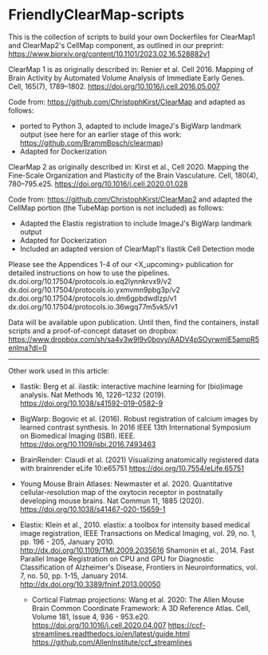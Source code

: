 # FriendlyClearMap-scripts

This is the collection of scripts to build your own Dockerfiles for ClearMap1 and ClearMap2's CellMap component, as outlined in our preprint: https://www.biorxiv.org/content/10.1101/2023.02.16.528882v1

ClearMap 1 is as originally described in: 
Renier et al. Cell 2016. Mapping of Brain Activity by Automated Volume Analysis of Immediate Early Genes. Cell, 165(7), 1789–1802. https://doi.org/10.1016/j.cell.2016.05.007

 Code from: https://github.com/ChristophKirst/ClearMap and adapted as follows:
  - ported to Python 3, adapted to include ImageJ's BigWarp landmark output (see here for an earlier stage of this work: https://github.com/BrammBosch/clearmap) 
  - Adapted for Dockerization 
  
  
ClearMap 2 as originally described in:
Kirst et al., Cell 2020. Mapping the Fine-Scale Organization and Plasticity of the Brain Vasculature. Cell, 180(4), 780–795.e25. https://doi.org/10.1016/j.cell.2020.01.028
  
Code from: https://github.com/ChristophKirst/ClearMap2 and adapted the  CellMap portion (the TubeMap portion is not included) as follows: 
  - Adapted the Elastix registration to include ImageJ's BigWarp landmark output
  - Adapted for Dockerization
  - Included an adapted version of ClearMap1's Ilastik Cell Detection mode 
  
Please see the Appendices 1-4 of our <X_upcoming> publication for detailed instructions on how to use the pipelines. 
dx.doi.org/10.17504/protocols.io.eq2lynnkrvx9/v2
dx.doi.org/10.17504/protocols.io.yxmvmn9pbg3p/v2
dx.doi.org/10.17504/protocols.io.dm6gpbdwdlzp/v1 
dx.doi.org/10.17504/protocols.io.36wgq77m5vk5/v1

Data will be available upon publication. Until then, find the containers, install scripts and a proof-of-concept dataset on dropbox: 
https://www.dropbox.com/sh/sa4v3w9l9v0bovy/AADV4pSOyrwmlE5ampR5enlma?dl=0

---
Other work used in this article: 

- Ilastik: Berg et al. ilastik: interactive machine learning for (bio)image analysis. Nat Methods 16, 1226–1232 (2019). https://doi.org/10.1038/s41592-019-0582-9

- BigWarp: Bogovic et al. (2016). Robust registration of calcium images by learned contrast synthesis. In 2016 IEEE 13th International Symposium on Biomedical Imaging (ISBI). IEEE. https://doi.org/10.1109/isbi.2016.7493463

- BrainRender: Claudi et al. (2021) Visualizing anatomically registered data with brainrender eLife 10:e65751 https://doi.org/10.7554/eLife.65751

- Young Mouse Brain Atlases: Newmaster et al. 2020. Quantitative cellular-resolution map of the oxytocin receptor in postnatally developing mouse brains. Nat Commun 11, 1885 (2020). https://doi.org/10.1038/s41467-020-15659-1

- Elastix: 
  Klein et al., 2010. elastix: a toolbox for intensity based medical image registration, IEEE Transactions on Medical Imaging, vol. 29, no. 1, pp. 196 - 205, January 2010. http://dx.doi.org/10.1109/TMI.2009.2035616
  Shamonin et al., 2014. Fast Parallel Image Registration on CPU and GPU for Diagnostic Classification of Alzheimer's Disease, Frontiers in Neuroinformatics, vol. 7, no. 50, pp. 1-15, January 2014. http://dx.doi.org/10.3389/fninf.2013.00050
  
  - Cortical Flatmap projections: Wang et al. 2020: The Allen Mouse Brain Common Coordinate Framework: A 3D Reference Atlas. Cell, Volume 181, Issue 4, 936 - 953.e20. https://doi.org/10.1016/j.cell.2020.04.007 
https://ccf-streamlines.readthedocs.io/en/latest/guide.html
https://github.com/AllenInstitute/ccf_streamlines
